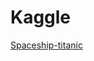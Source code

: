 # Kaggle

[Spaceship-titanic](Kaggle%2031e9b9c6782241c8a4ace240701e7357/Spaceship-titanic%20320480396edc469b8f39d6af1caa6369.md)